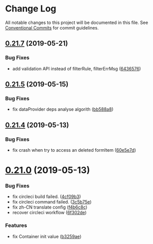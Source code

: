 # Change Log

All notable changes to this project will be documented in this file.
See [Conventional Commits](https://conventionalcommits.org) for commit guidelines.

## [0.21.7](https://github.com/andycall/RCRE/compare/v0.21.6...v0.21.7) (2019-05-21)


### Bug Fixes

* add validation API instead of filterRule, filterErrMsg ([6436576](https://github.com/andycall/RCRE/commit/6436576))





## [0.21.5](https://github.com/andycall/RCRE/compare/v0.21.4...v0.21.5) (2019-05-15)


### Bug Fixes

* fix dataProvider deps analyse algorith ([bb588a8](https://github.com/andycall/RCRE/commit/bb588a8))





## [0.21.4](https://github.com/andycall/RCRE/compare/v0.21.3...v0.21.4) (2019-05-13)


### Bug Fixes

* fix crash when try to access an deleted formItem ([60e5e7d](https://github.com/andycall/RCRE/commit/60e5e7d))





# [0.21.0](https://github.com/andycall/RCRE/compare/v0.20.14...v0.21.0) (2019-05-13)


### Bug Fixes

* fix circleci build failed. ([4cf09b3](https://github.com/andycall/RCRE/commit/4cf09b3))
* fix circleci command failed. ([3c5b75e](https://github.com/andycall/RCRE/commit/3c5b75e))
* fix zh-CN translate config ([f4b6c8c](https://github.com/andycall/RCRE/commit/f4b6c8c))
* recover circleci workflow ([6f302de](https://github.com/andycall/RCRE/commit/6f302de))


### Features

* fix Container init value ([b3259ae](https://github.com/andycall/RCRE/commit/b3259ae))
